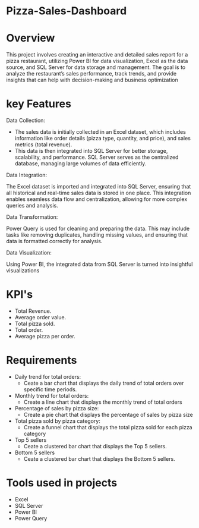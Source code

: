 # Pizza-Sales-Dashboard
# Overview
This project involves creating an interactive and detailed sales report for a pizza restaurant, utilizing Power BI for data visualization, Excel as the data source, and SQL Server for data storage and management. The goal is to analyze the restaurant’s sales performance, track trends, and provide insights that can help with decision-making and business optimization
# key Features

Data Collection:

- The sales data is initially collected in an Excel dataset, which includes information like order details (pizza type, quantity, and price), and sales metrics (total revenue).
- This data is then integrated into SQL Server for better storage, scalability, and performance. SQL Server serves as the centralized database, managing large volumes of data efficiently.

Data Integration:

The Excel dataset is imported and integrated into SQL Server, ensuring that all historical and real-time sales data is stored in one place. This integration enables seamless data flow and centralization, allowing for more complex queries and analysis.

Data Transformation:

Power Query is used for cleaning and preparing the data. This may include tasks like removing duplicates, handling missing values, and ensuring that data is formatted correctly for analysis.

Data Visualization:

Using Power BI, the integrated data from SQL Server is turned into insightful visualizations

# KPI's
-	Total Revenue.
-	Average order value.
-	Total pizza sold.
-	Total order.
-	Average pizza per order.

# Requirements
-	Daily trend for total orders:
    * Ceate a bar chart that displays the daily trend of total orders over specific time periods.
-	Monthly trend for total orders:
    * Create a line chart that displays the monthly trend of total orders
-	Percentage of sales by pizza size:
    * Create a pie chart that displays the percentage of sales by pizza size
-	Total pizza sold by pizza category:
    * Create a funnel chart that displays the total pizza sold for each pizza category
- Top 5 sellers
    * Ceate a clustered bar chart that displays the Top 5 sellers.
- Bottom 5 sellers
    * Ceate a clustered bar chart that displays the Bottom 5 sellers.
# Tools used in projects
- Excel
- SQL Server
- Power BI
- Power Query

